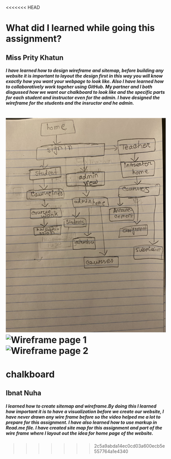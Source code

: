 <<<<<<< HEAD
# What did I learned while going this assignment?

## Miss Prity Khatun

##### I have learned how to design wireframe and sitemap, before building any website it is important to layout the design first in this way you will know exactly how you want your webpage to look like. Also I have learned how to collaboratively work togeher using GitHub. My partner and I both disgussed how we want our chalkboard to look like and the specific parts for each student and instructor even for the admin. I have designed the wireframe for the students and the insructor and he admin.


![sitemap](sitemap.jpg)
![Wireframe page 1](Wireframe1.jpg)
![Wireframe page 2](Wireframe2.jpg)
=======
# chalkboard


## Ibnat Nuha

##### I learned how to create sitemap and wireframe.By doing this I learned how important it is to have a visualization before we create our website, I have never drawn any wire frame before so the video helped me a lot to prepare for this assignment. I have also learned how to use markup in Read.me file. I have created site map for this assignment and part of the wire frame where I layout out the idea for home page of the website.
>>>>>>> 2c5a9abda14ec0cd03a600ecb5e557764a1e4340

